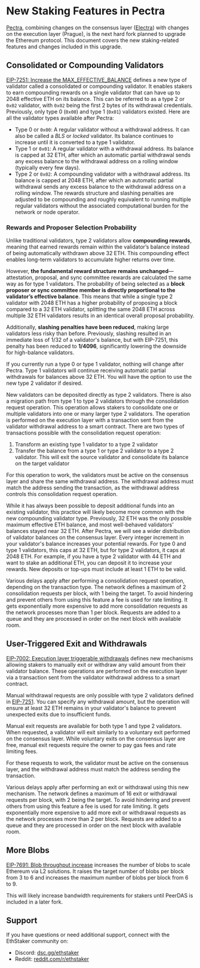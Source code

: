 # New Staking Features in Pectra

[Pectra](https://eips.ethereum.org/EIPS/eip-7600), combining changes on the consensus layer ([Electra](https://github.com/ethereum/consensus-specs/tree/dev/specs/electra)) with changes on the execution layer (Prague), is the next hard fork planned to upgrade the Ethereum protocol. This document covers the new staking-related features and changes included in this upgrade.

## Consolidated or Compounding Validators

[EIP-7251: Increase the MAX_EFFECTIVE_BALANCE](https://eips.ethereum.org/EIPS/eip-7251) defines a new type of validator called a consolidated or compounding validator. It enables stakers to earn compounding rewards on a single validator that can have up to 2048 effective ETH on its balance. This can be referred to as a type 2 or `0x02` validator, with `0x02` being the first 2 bytes of its withdrawal credentials. Previously, only type 0 (`0x00`) and type 1 (`0x01`) validators existed. Here are all the validator types available after Pectra:

- Type 0 or `0x00`: A regular validator without a withdrawal address. It can also be called a *BLS* or *locked* validator. Its balance continues to increase until it is converted to a type 1 validator.
- Type 1 or `0x01`: A regular validator with a withdrawal address. Its balance is capped at 32 ETH, after which an automatic partial withdrawal sends any excess balance to the withdrawal address on a rolling window (typically every few days).
- Type 2 or `0x02`: A compounding validator with a withdrawal address. Its balance is capped at 2048 ETH, after which an automatic partial withdrawal sends any excess balance to the withdrawal address on a rolling window. The rewards structure and slashing penalties are adjusted to be compounding and roughly equivalent to running multiple regular validators without the associated computational burden for the network or node operator.

### Rewards and Proposer Selection Probability

Unlike traditional validators, type 2 validators allow **compounding rewards**, meaning that earned rewards remain within the validator’s balance instead of being automatically withdrawn above 32 ETH. This compounding effect enables long-term validators to accumulate higher returns over time.  

However, **the fundamental reward structure remains unchanged**—attestation, proposal, and sync committee rewards are calculated the same way as for type 1 validators. The probability of being selected as a **block proposer or sync committee member is directly proportional to the validator’s effective balance**. This means that while a single type 2 validator with 2048 ETH has a higher probability of proposing a block compared to a 32 ETH validator, splitting the same 2048 ETH across multiple 32 ETH validators results in an identical overall proposal probability.  

Additionally, **slashing penalties have been reduced**, making large validators less risky than before. Previously, slashing resulted in an immediate loss of 1/32 of a validator's balance, but with EIP-7251, this penalty has been reduced to **1/4096**, significantly lowering the downside for high-balance validators.

If you currently run a type 0 or type 1 validator, nothing will change after Pectra. Type 1 validators will continue receiving automatic partial withdrawals for balances above 32 ETH. You will have the option to use the new type 2 validator if desired.

New validators can be deposited directly as type 2 validators. There is also a migration path from type 1 to type 2 validators through the consolidation request operation. This operation allows stakers to consolidate one or multiple validators into one or many larger type 2 validators. The operation is performed on the execution layer with a transaction sent from the validator withdrawal address to a smart contract. There are two types of transactions possible with the consolidation request operation:

1. Transform an existing type 1 validator to a type 2 validator
2. Transfer the balance from a type 1 or type 2 validator to a type 2 validator. This will exit the source validator and consolidate its balance on the target validator

For this operation to work, the validators must be active on the consensus layer and share the same withdrawal address. The withdrawal address must match the address sending the transaction, as the withdrawal address controls this consolidation request operation.

While it has always been possible to deposit additional funds into an existing validator, this practice will likely become more common with the new compounding validator type. Previously, 32 ETH was the only possible maximum effective ETH balance, and most well-behaved validators' balances stayed near 32 ETH. After Pectra, we will see a wider distribution of validator balances on the consensus layer. Every integer increment in your validator's balance increases your potential rewards. For type 0 and type 1 validators, this caps at 32 ETH, but for type 2 validators, it caps at 2048 ETH. For example, if you have a type 2 validator with 44 ETH and want to stake an additional ETH, you can deposit it to increase your rewards. New deposits or top-ups must include at least 1 ETH to be valid.

Various delays apply after performing a consolidation request operation, depending on the transaction type. The network defines a maximum of 2 consolidation requests per block, with 1 being the target. To avoid hindering and prevent others from using this feature a fee is used for rate limiting. It gets exponentially more expensive to add more consolidation requests as the network processes more than 1 per block. Requests are added to a queue and they are processed in order on the next block with available room.

## User-Triggered Exit and Withdrawals

[EIP-7002: Execution layer triggerable withdrawals](https://eips.ethereum.org/EIPS/eip-7002) defines new mechanisms allowing stakers to manually exit or withdraw any valid amount from their validator balance. These operations are performed on the execution layer via a transaction sent from the validator withdrawal address to a smart contract.

Manual withdrawal requests are only possible with type 2 validators defined in [EIP-7251](#consolidated-or-compounding-validators). You can specify any withdrawal amount, but the operation will ensure at least 32 ETH remains in your validator's balance to prevent unexpected exits due to insufficient funds.

Manual exit requests are available for both type 1 and type 2 validators. When requested, a validator will exit similarly to a voluntary exit performed on the consensus layer. While voluntary exits on the consensus layer are free, manual exit requests require the owner to pay gas fees and rate limiting fees.

For these requests to work, the validator must be active on the consensus layer, and the withdrawal address must match the address sending the transaction.

Various delays apply after performing an exit or withdrawal using this new mechanism. The network defines a maximum of 16 exit or withdrawal requests per block, with 2 being the target. To avoid hindering and prevent others from using this feature a fee is used for rate limiting. It gets exponentially more expensive to add more exit or withdrawal requests as the network processes more than 2 per block. Requests are added to a queue and they are processed in order on the next block with available room.

## More Blobs

[EIP-7691: Blob throughput increase](https://eips.ethereum.org/EIPS/eip-7691) increases the number of blobs to scale Ethereum via L2 solutions. It raises the target number of blobs per block from 3 to 6 and increases the maximum number of blobs per block from 6 to 9.

This will likely increase bandwidth requirements for stakers until PeerDAS is included in a later fork.

## Support

If you have questions or need additional support, connect with the EthStaker community on:

* Discord: [dsc.gg/ethstaker](https://dsc.gg/ethstaker)
* Reddit: [reddit.com/r/ethstaker](https://www.reddit.com/r/ethstaker/)